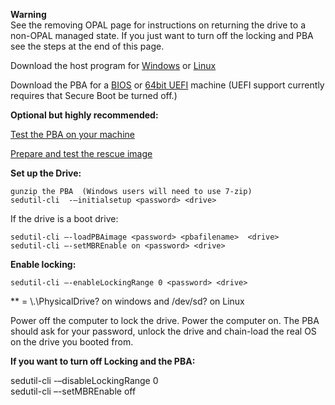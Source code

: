 
**Warning**  
See the removing OPAL page for instructions on returning the drive to a non-OPAL managed state.  If you just want to turn off the locking and PBA see the steps at the end of this page.

 

Download the host program for [Windows](https://github.com/Drive-Trust-Alliance/exec/blob/master/sedutil_WIN.zip?raw=true) or [Linux](https://github.com/Drive-Trust-Alliance/exec/blob/master/sedutil_LINUX.tgz?raw=true)

Download the PBA for a [BIOS](https://github.com/Drive-Trust-Alliance/exec/blob/master/LINUXPBARelease.img.gz?raw=true) or [64bit UEFI](https://github.com/Drive-Trust-Alliance/exec/blob/master/UEFI64_Release.img.gz?raw=true) machine (UEFI support currently requires that Secure Boot be turned off.)

 

**Optional but highly recommended:**

[Test the PBA on your machine](https://github.com/Drive-Trust-Alliance/sedutil/wiki/Test-the-PBA)

[Prepare and test the rescue image](https://github.com/Drive-Trust-Alliance/sedutil/wiki/Test-the-Rescue-system)

 

**Set up the Drive:**

    gunzip the PBA  (Windows users will need to use 7-zip)
    sedutil-cli  -–initialsetup <password> <drive>

If the drive is a boot drive:

    sedutil-cli –-loadPBAimage <password> <pbafilename>  <drive>
    sedutil-cli –-setMBREnable on <password> <drive>

**Enable locking:**

    sedutil-cli –-enableLockingRange 0 <password> <drive>

**<drive> = \\.\PhysicalDrive? on windows and /dev/sd? on Linux

Power off the computer to lock the drive.  Power the computer on. The PBA should ask for your password, unlock the drive and chain-load the real OS on the drive you booted from.

**If you want to turn off Locking and the PBA:**

sedutil-cli -–disableLockingRange 0 <password> <drive>  
sedutil-cli –-setMBREnable off <password> <drive>